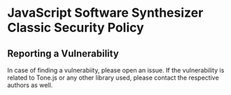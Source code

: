 # JavaScript Software Synthesizer Classic Security Policy

## Reporting a Vulnerability

In case of finding a vulnerabiity, please open an issue. If the vulnerability is related to Tone.js or any other library used, please contact the respective authors as well.
